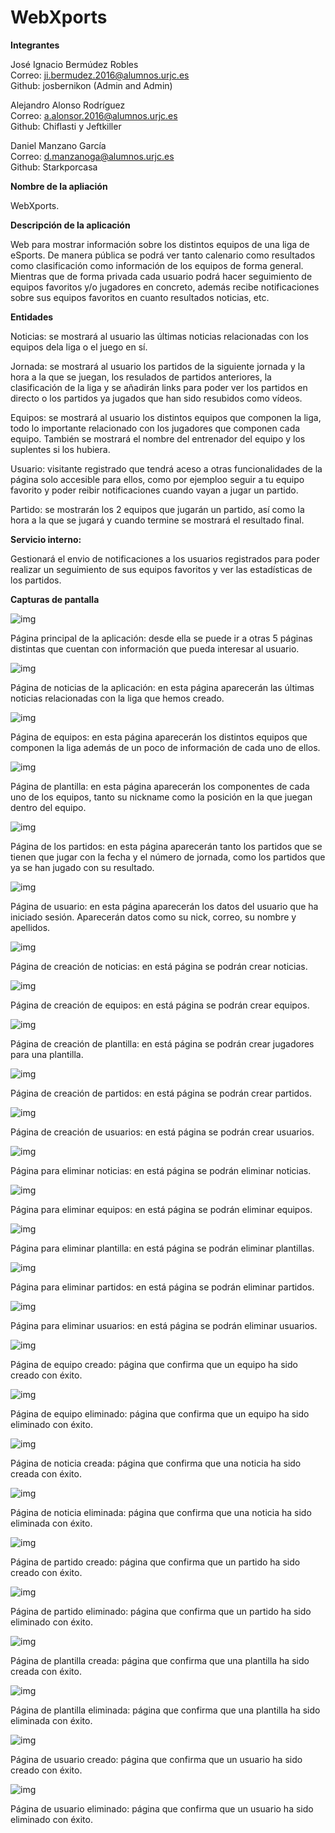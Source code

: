 # WebXports
**Integrantes** 

José Ignacio Bermúdez Robles   
Correo: ji.bermudez.2016@alumnos.urjc.es    
Github: josbernikon (Admin and Admin)

Alejandro Alonso Rodríguez     
Correo: a.alonsor.2016@alumnos.urjc.es      
Github: Chiflasti y Jeftkiller

Daniel Manzano García          
Correo: d.manzanoga@alumnos.urjc.es         
Github: Starkporcasa

**Nombre de la apliación** 

WebXports.

**Descripción de la aplicación**

Web para mostrar información sobre los distintos equipos de una liga de eSports. De manera pública se podrá ver tanto calenario como resultados como clasificación como información de los equipos de forma general. Mientras que de forma privada cada usuario podrá hacer seguimiento de equipos favoritos y/o jugadores en concreto, además recibe notificaciones sobre sus equipos favoritos en cuanto resultados noticias, etc.

**Entidades**

Noticias: se mostrará al usuario las últimas noticias relacionadas con los equipos dela liga o el juego en sí.

Jornada: se mostrará al usuario los partidos de la siguiente jornada y la hora a la que se juegan, los resulados de partidos anteriores, la clasificación de la liga y se añadirán links para poder ver los partidos en directo o los partidos ya jugados que han sido resubidos como vídeos. 

Equipos: se mostrará al usuario los distintos equipos que componen la liga, todo lo importante relacionado con los jugadores que componen cada equipo. También se mostrará el nombre del entrenador del equipo y los suplentes si los hubiera. 

Usuario: visitante registrado que tendrá aceso a otras funcionalidades de la página solo accesible para ellos, como por ejemploo seguir a tu equipo favorito y poder reibir notificaciones cuando vayan a jugar un partido.

Partido: se mostrarán los 2 equipos que jugarán un partido, así como la hora a la que se jugará y cuando termine se mostrará el resultado final.


**Servicio interno:**

Gestionará el envio de notificaciones a los usuarios registrados para poder realizar un seguimiento de sus equipos favoritos y ver las estadísticas de los partidos.


**Capturas de pantalla**

![img](https://github.com/Chiflasti/WebXports/blob/master/Fotos%20DAD/Diagrama%20pagina%20dad/index.JPG)

Página principal de la aplicación: desde ella se puede ir a otras 5 páginas distintas que cuentan con información que pueda interesar al usuario.

![img](https://github.com/Chiflasti/WebXports/blob/master/Fotos%20DAD/Diagrama%20pagina%20dad/Noticias.JPG)

Página de noticias de la aplicación: en esta página aparecerán las últimas noticias relacionadas con la liga que hemos creado.

![img](https://github.com/Chiflasti/WebXports/blob/master/Fotos%20DAD/Diagrama%20pagina%20dad/Equipos.JPG)

Página de equipos: en esta página aparecerán los distintos equipos que componen la liga además de un poco de información de cada uno de ellos.

![img](https://github.com/Chiflasti/WebXports/blob/master/Fotos%20DAD/Diagrama%20pagina%20dad/Plantillas.JPG)

Página de plantilla: en esta página aparecerán los componentes de cada uno de los equipos, tanto su nickname como la posición en la que juegan dentro del equipo.

![img](https://github.com/Chiflasti/WebXports/blob/master/Fotos%20DAD/Diagrama%20pagina%20dad/Partidos.JPG)

Página de los partidos: en esta página aparecerán tanto los partidos que se tienen que jugar con la fecha y el número de jornada, como los partidos que ya se han jugado con su resultado.

![img](https://github.com/Chiflasti/WebXports/blob/master/Fotos%20DAD/Diagrama%20pagina%20dad/Usuario.JPG)

Página de usuario: en esta página aparecerán los datos del usuario que ha iniciado sesión. Aparecerán datos como su nick, correo, su nombre y apellidos.

![img](https://github.com/Chiflasti/WebXports/blob/master/Fotos%20DAD/Diagrama%20pagina%20dad/CrearNoticia.JPG)

Página de creación de noticias: en está página se podrán crear noticias.

![img](https://github.com/Chiflasti/WebXports/blob/master/Fotos%20DAD/Diagrama%20pagina%20dad/CrearEquipo.JPG)

Página de creación de equipos: en está página se podrán crear equipos.

![img](https://github.com/Chiflasti/WebXports/blob/master/Fotos%20DAD/Diagrama%20pagina%20dad/CrearPlantilla.JPG)

Página de creación de plantilla: en está página se podrán crear jugadores para una plantilla.

![img](https://github.com/Chiflasti/WebXports/blob/master/Fotos%20DAD/Diagrama%20pagina%20dad/CrearPartidos.JPG)

Página de creación de partidos: en está página se podrán crear partidos.

![img](https://github.com/Chiflasti/WebXports/blob/master/Fotos%20DAD/Diagrama%20pagina%20dad/CrearUsuario.JPG)

Página de creación de usuarios: en está página se podrán crear usuarios.

![img](https://github.com/Chiflasti/WebXports/blob/master/Fotos%20DAD/Diagrama%20pagina%20dad/EliminarNoticia.JPG)

Página para eliminar noticias: en está página se podrán eliminar noticias.

![img](https://github.com/Chiflasti/WebXports/blob/master/Fotos%20DAD/Diagrama%20pagina%20dad/EliminarEquipo.JPG)

Página para eliminar equipos: en está página se podrán eliminar equipos.

![img](https://github.com/Chiflasti/WebXports/blob/master/Fotos%20DAD/Diagrama%20pagina%20dad/EliminarPlantilla.JPG)

Página para eliminar plantilla: en está página se podrán eliminar plantillas.

![img](https://github.com/Chiflasti/WebXports/blob/master/Fotos%20DAD/Diagrama%20pagina%20dad/eliminarPartidos.JPG)

Página para eliminar partidos: en está página se podrán eliminar partidos.

![img](https://github.com/Chiflasti/WebXports/blob/master/Fotos%20DAD/Diagrama%20pagina%20dad/EliminarUsuarios.JPG)

Página para eliminar usuarios: en está página se podrán eliminar usuarios.

![img](https://github.com/Chiflasti/WebXports/blob/master/Fotos%20DAD/Diagrama%20pagina%20dad/EquipoCreado.JPG)

Página de equipo creado: página que confirma que un equipo ha sido creado con éxito. 

![img](https://github.com/Chiflasti/WebXports/blob/master/Fotos%20DAD/Diagrama%20pagina%20dad/EquipoEliminado.JPG)

Página de equipo eliminado: página que confirma que un equipo ha sido eliminado con éxito.

![img](https://github.com/Chiflasti/WebXports/blob/master/Fotos%20DAD/Diagrama%20pagina%20dad/NoticiaGuardada.JPG)

Página de noticia creada: página que confirma que una noticia ha sido creada con éxito. 

![img](https://github.com/Chiflasti/WebXports/blob/master/Fotos%20DAD/Diagrama%20pagina%20dad/NoticiaEliminada.JPG)

Página de noticia eliminada: página que confirma que una noticia ha sido eliminada con éxito. 

![img](https://github.com/Chiflasti/WebXports/blob/master/Fotos%20DAD/Diagrama%20pagina%20dad/PartidoCreado.JPG)

Página de partido creado: página que confirma que un partido ha sido creado con éxito. 

![img](https://github.com/Chiflasti/WebXports/blob/master/Fotos%20DAD/Diagrama%20pagina%20dad/PartidoEliminado.JPG)

Página de partido eliminado: página que confirma que un partido ha sido eliminado con éxito.

![img](https://github.com/Chiflasti/WebXports/blob/master/Fotos%20DAD/Diagrama%20pagina%20dad/PlantillaGuardada.JPG)

Página de plantilla creada: página que confirma que una plantilla ha sido creada con éxito. 

![img](https://github.com/Chiflasti/WebXports/blob/master/Fotos%20DAD/Diagrama%20pagina%20dad/PlantillaEliminada.JPG)

Página de plantilla eliminada: página que confirma que una plantilla ha sido eliminada con éxito. 

![img](https://github.com/Chiflasti/WebXports/blob/master/Fotos%20DAD/Diagrama%20pagina%20dad/UsuarioCreado.JPG)

Página de usuario creado: página que confirma que un usuario ha sido creado con éxito. 

![img](https://github.com/Chiflasti/WebXports/blob/master/Fotos%20DAD/Diagrama%20pagina%20dad/UsuarioEliminado.JPG)

Página de usuario eliminado: página que confirma que un usuario ha sido eliminado con éxito.
